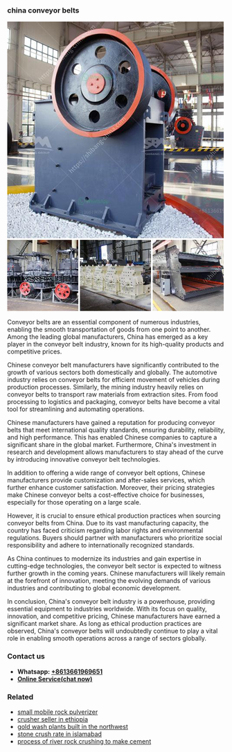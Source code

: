 <h3>china conveyor belts</h3><img src='1708497341.jpg' alt=''><p>Conveyor belts are an essential component of numerous industries, enabling the smooth transportation of goods from one point to another. Among the leading global manufacturers, China has emerged as a key player in the conveyor belt industry, known for its high-quality products and competitive prices.</p><p>Chinese conveyor belt manufacturers have significantly contributed to the growth of various sectors both domestically and globally. The automotive industry relies on conveyor belts for efficient movement of vehicles during production processes. Similarly, the mining industry heavily relies on conveyor belts to transport raw materials from extraction sites. From food processing to logistics and packaging, conveyor belts have become a vital tool for streamlining and automating operations.</p><p>Chinese manufacturers have gained a reputation for producing conveyor belts that meet international quality standards, ensuring durability, reliability, and high performance. This has enabled Chinese companies to capture a significant share in the global market. Furthermore, China's investment in research and development allows manufacturers to stay ahead of the curve by introducing innovative conveyor belt technologies.</p><p>In addition to offering a wide range of conveyor belt options, Chinese manufacturers provide customization and after-sales services, which further enhance customer satisfaction. Moreover, their pricing strategies make Chinese conveyor belts a cost-effective choice for businesses, especially for those operating on a large scale.</p><p>However, it is crucial to ensure ethical production practices when sourcing conveyor belts from China. Due to its vast manufacturing capacity, the country has faced criticism regarding labor rights and environmental regulations. Buyers should partner with manufacturers who prioritize social responsibility and adhere to internationally recognized standards.</p><p>As China continues to modernize its industries and gain expertise in cutting-edge technologies, the conveyor belt sector is expected to witness further growth in the coming years. Chinese manufacturers will likely remain at the forefront of innovation, meeting the evolving demands of various industries and contributing to global economic development.</p><p>In conclusion, China's conveyor belt industry is a powerhouse, providing essential equipment to industries worldwide. With its focus on quality, innovation, and competitive pricing, Chinese manufacturers have earned a significant market share. As long as ethical production practices are observed, China's conveyor belts will undoubtedly continue to play a vital role in enabling smooth operations across a range of sectors globally.</p><h3>Contact us</h3><ul><li><strong>Whatsapp:&nbsp;<a href="https://wa.me/8613661969651">+8613661969651</a></strong></li><li><a href="https://swt.shibang-china.com/?git&amp;zhl&amp;china conveyor belts"><strong>Online Service(chat now)</strong></a></li></ul><h3>Related</h3><ul><li><a href='small mobile rock pulverizer.md'>small mobile rock pulverizer</a></li><li><a href='crusher seller in ethiopia.md'>crusher seller in ethiopia</a></li><li><a href='gold wash plants built in the northwest.md'>gold wash plants built in the northwest</a></li><li><a href='stone crush rate in islamabad.md'>stone crush rate in islamabad</a></li><li><a href='process of river rock crushing to make cement.md'>process of river rock crushing to make cement</a></li></ul>